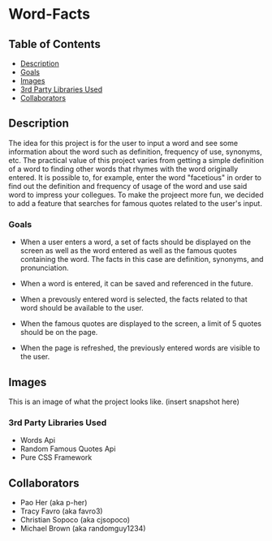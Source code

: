 # Word-Facts

## Table of Contents
- [Description](#description)
- [Goals](#goals)
- [Images](#images)
- [3rd Party Libraries Used](#3rd-party-libraries-used)
- [Collaborators](#collaborators)


## Description
The idea for this project is for the user to input a word and see some information about the word 
such as definition, frequency of use, synonyms, etc. The practical value of this project varies 
from getting a simple definition of a word to finding other words that rhymes with the word
originally entered. It is possible to, for example, enter the word "facetious" in order to find out
the definition and frequency of usage of the word and use said word to impress your collegues. To
make the projeect more fun, we decided to add a feature that searches for famous quotes related to
the user's input.


### Goals
- When a user enters a word, a set of facts should be displayed on the screen as well as the word
entered as well as the famous quotes containing the word. The facts in this case are definition,
synonyms, and pronunciation.

- When a word is entered, it can be saved and referenced in the future.

- When a prevously entered word is selected, the facts related to that word should be available to
the user.

- When the famous quotes are displayed to the screen, a limit of 5 quotes should be on the page.

- When the page is refreshed, the previously entered words are visible to the user.


## Images
This is an image of what the project looks like.
(insert snapshot here)


### 3rd Party Libraries Used
- Words Api
- Random Famous Quotes Api
- Pure CSS Framework 


## Collaborators
- Pao Her (aka p-her)
- Tracy Favro (aka favro3)
- Christian Sopoco (aka cjsopoco)
- Michael Brown (aka randomguy1234)
